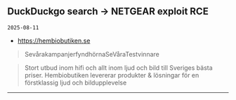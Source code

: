 ## DuckDuckgo search -> NETGEAR exploit RCE
`2025-08-11`

* https://hembiobutiken.se

<blockquote>
 SevårakampanjerfyndhörnaSeVåraTestvinnare
</blockquote>
<blockquote>
Stort utbud inom hifi och allt inom ljud och bild till Sveriges bästa priser. Hembiobutiken levererar produkter &amp; lösningar för en förstklassig ljud och bildupplevelse
</blockquote>

---

